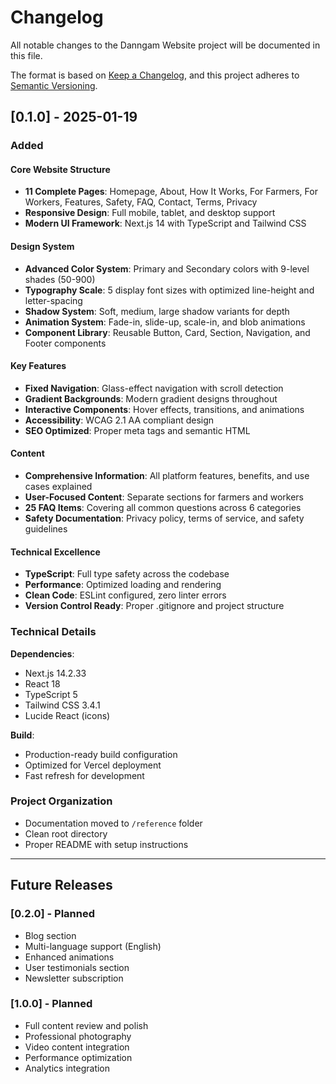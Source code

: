 # Changelog

All notable changes to the Danngam Website project will be documented in this file.

The format is based on [Keep a Changelog](https://keepachangelog.com/en/1.0.0/),
and this project adheres to [Semantic Versioning](https://semver.org/spec/v2.0.0.html).

## [0.1.0] - 2025-01-19

### Added

#### Core Website Structure

- **11 Complete Pages**: Homepage, About, How It Works, For Farmers, For Workers, Features, Safety, FAQ, Contact, Terms, Privacy
- **Responsive Design**: Full mobile, tablet, and desktop support
- **Modern UI Framework**: Next.js 14 with TypeScript and Tailwind CSS

#### Design System

- **Advanced Color System**: Primary and Secondary colors with 9-level shades (50-900)
- **Typography Scale**: 5 display font sizes with optimized line-height and letter-spacing
- **Shadow System**: Soft, medium, large shadow variants for depth
- **Animation System**: Fade-in, slide-up, scale-in, and blob animations
- **Component Library**: Reusable Button, Card, Section, Navigation, and Footer components

#### Key Features

- **Fixed Navigation**: Glass-effect navigation with scroll detection
- **Gradient Backgrounds**: Modern gradient designs throughout
- **Interactive Components**: Hover effects, transitions, and animations
- **Accessibility**: WCAG 2.1 AA compliant design
- **SEO Optimized**: Proper meta tags and semantic HTML

#### Content

- **Comprehensive Information**: All platform features, benefits, and use cases explained
- **User-Focused Content**: Separate sections for farmers and workers
- **25 FAQ Items**: Covering all common questions across 6 categories
- **Safety Documentation**: Privacy policy, terms of service, and safety guidelines

#### Technical Excellence

- **TypeScript**: Full type safety across the codebase
- **Performance**: Optimized loading and rendering
- **Clean Code**: ESLint configured, zero linter errors
- **Version Control Ready**: Proper .gitignore and project structure

### Technical Details

**Dependencies**:

- Next.js 14.2.33
- React 18
- TypeScript 5
- Tailwind CSS 3.4.1
- Lucide React (icons)

**Build**:

- Production-ready build configuration
- Optimized for Vercel deployment
- Fast refresh for development

### Project Organization

- Documentation moved to `/reference` folder
- Clean root directory
- Proper README with setup instructions

---

## Future Releases

### [0.2.0] - Planned

- Blog section
- Multi-language support (English)
- Enhanced animations
- User testimonials section
- Newsletter subscription

### [1.0.0] - Planned

- Full content review and polish
- Professional photography
- Video content integration
- Performance optimization
- Analytics integration
